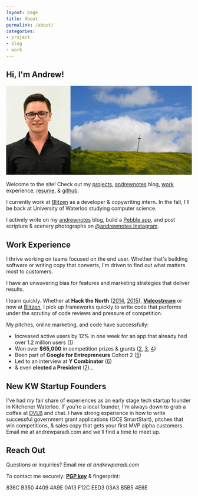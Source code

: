 ```yaml
---
layout: page
title: About
permalink: /about/
categories:
- project
- blog
- work
---
```


Hi, I'm Andrew!
-----

![](/assets/images/about-header.jpg)

Welcome to the site! Check out my [projects](/projects/), [andrewnotes](/blog/) blog, [work](/work/) experience, [resume](/assets/files/AndrewParadiResume.pdf), &amp; [github](https://github.com/andrewparadi). 

I currently work at [Blitzen](https://blitzen.com) as a developer & copywriting intern. In the fall, I'll be back at University of Waterloo studying computer science.

I actively write on my [andrewnotes](/blog/) blog, build a [Pebble app](http://andrewparadi.com/progress-pebble/), and post scripture & scenery photographs on [@andrewnotes Instagram](https://www.instagram.com/andrewnotes/).

Work Experience
-----

I thrive working on teams focused on the end user. Whether that's building software or writing copy that converts, I'm driven to find out what matters most to customers.

I have an unwavering bias for features and marketing strategies that deliver results. 

I learn quickly. Whether at **Hack the North** ([2014](/project/stockslate/), [2015](/project/losocco/)), **[Videostream](/project/videostream/)** or now at [Blitzen](https://blitzen.com), I pick up frameworks quickly to write code that performs under the scrutiny of code reviews and pressure of competition.

My pitches, online marketing, and code have successfully:

- Increased active users by 12% in one week for an app that already had over 1.2 million users ([1](blog/videostream-how-growth-starts-with-great-customer-support/))
- Won over **$65,000** in competition prizes &amp; grants ([2](/project/teknically-webplio/), [3](/blog/the-389-day-laurier-bba/), [4](/blog/the-dream-fades/))
- Been part of **Google for Entrepreneurs** Cohort 2 ([5](/blog/the-389-day-laurier-bba/))
- Led to an interview at **Y Combinator** ([6](/blog/the-dream-fades/))
- &amp; even **elected a President** ([7](/project/sam-campaign))...


New KW Startup Founders
-----

I've had my fair share of experiences as an early stage tech startup founder in Kitchener Waterloo. If you're a local founder, I'm always down to grab a coffee at [DVLB](http://dvlb.ca/) and chat. I have strong experience in how to write successful government grant applications (OCE SmartStart), pitches that win competitions, &amp; sales copy that gets your first MVP alpha customers. Email me at andrewparadi.com and we'll find a time to meet up.


Reach Out
-----

<!---I have strong coding &amp; communication skills recognized in competition and I'm looking for a **summer 2016 technical internship**. [Email](mailto:me@andrewparadi.com) me at andrewparadi.com if your team wants an intern who takes initiative, learns quickly, and thrives under pressure.--->

Questions or inquiries? Email *me at andrewparadi.com*

To contact me securely: **[PGP key](/assets/files/AndrewParadiPGP.asc)** & fingerprint:

836C B350 4409 4A9E 0A13 F12C EED3 03A3 B5B5 4E6E
